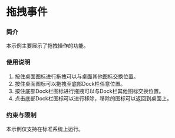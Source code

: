 # 拖拽事件

### 简介

本示例主要展示了拖拽操作的功能。

### 使用说明

1. 按住桌面图标进行拖拽可以与桌面其他图标交换位置。
2. 按住桌面图标可以拖拽至底部Dock栏任意位置。
3. 按住底部Dock栏图标进行拖拽可以与Dock栏其他图标交换位置。
4. 点击底部Dock栏图标可以进行移除，移除的图标可以返回到桌面上。

### 约束与限制

本示例仅支持在标准系统上运行。